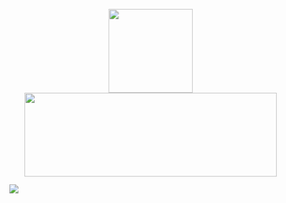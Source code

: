 <p align="center">
  <a href="https://github.com/rudnam?tab=repositories"><img height=150 align="center" src="https://github-readme-stats.vercel.app/api?username=rudnam&theme=transparent&border_color=00000000&show_icons=true&custom_title=rudnam's%20Github%20Stats"/></a>
  <a href="https://wakatime.com/@rudnam">
  <img height=150 width=450 align="center" src="https://github-readme-stats.vercel.app/api/wakatime?username=rudnam&theme=transparent&border_color=00000000&range=all_time&langs_count=6&layout=compact&custom_title=rudnam's%20WakaTime%20Stats"/>
  </a>

</p>

![](https://hit.yhype.me/github/profile?user_id=70255485)

